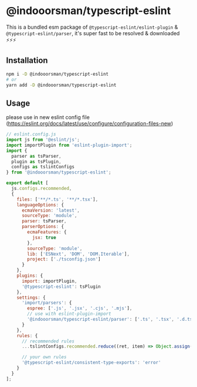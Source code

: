 # @indooorsman/typescript-eslint

This is a bundled esm package of `@typescript-eslint/eslint-plugin` & `@typescript-eslint/parser`, it's super fast to be resolved & downloaded ⚡️⚡️⚡️

## Installation

```bash
npm i -D @indooorsman/typescript-eslint
# or
yarn add -D @indooorsman/typescript-eslint
```

## Usage

please use in new eslint config file (<https://eslint.org/docs/latest/use/configure/configuration-files-new>)

```js
// eslint.config.js
import js from '@eslint/js';
import importPlugin from 'eslint-plugin-import';
import {
  parser as tsParser,
  plugin as tsPlugin,
  configs as tslintConfigs
} from '@indooorsman/typescript-eslint';

export default [
  js.configs.recommended,
  {
    files: ['**/*.ts', '**/*.tsx'],
    languageOptions: {
      ecmaVersion: 'latest',
      sourceType: 'module',
      parser: tsParser,
      parserOptions: {
        ecmaFeatures: {
          jsx: true
        },
        sourceType: 'module',
        lib: ['ESNext', 'DOM', 'DOM.Iterable'],
        project: ['./tsconfig.json']
      }
    },
    plugins: {
      import: importPlugin,
      '@typescript-eslint': tsPlugin
    },
    settings: {
      'import/parsers': {
        espree: ['.js', '.jsx', '.cjs', '.mjs'],
        // use with eslint-plugin-import
        '@indooorsman/typescript-eslint/parser': ['.ts', '.tsx', '.d.ts']
      }
    },
    rules: {
      // recommended rules
      ...tslintConfigs.recommended.reduce((ret, item) => Object.assign(ret, item.rules ?? {}), {}),

      // your own rules
      '@typescript-eslint/consistent-type-exports': 'error'
    }
  }
];
```
